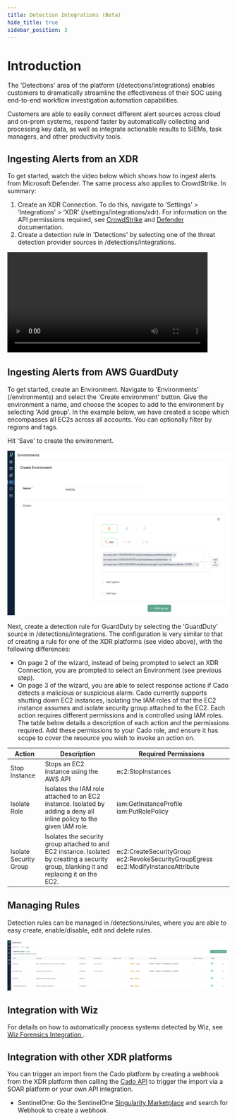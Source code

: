 ```yaml
---
title: Detection Integrations (Beta)
hide_title: true
sidebar_position: 3
---
```


# Introduction

The 'Detections' area of the platform (/detections/integrations) enables customers to dramatically streamline the effectiveness of their SOC using end-to-end workflow investigation automation capabilities.

Customers are able to easily connect different alert sources across cloud and on-prem systems, respond faster by automatically collecting and processing key data, as well as integrate actionable results to SIEMs, task managers, and other productivity tools.

## Ingesting Alerts from an XDR

To get started, watch the video below which shows how to ingest alerts from Microsoft Defender. The same process also applies to CrowdStrike. In summary:

1. Create an XDR Connection. To do this, navigate to ‘Settings’ > ‘Integrations’ > ‘XDR’ (/settings/integrations/xdr). For information on the API permissions required, see [CrowdStrike](/cado-response/manage/integrations/xdr/crowdstrike) and [Defender](/cado-response/manage/integrations/xdr/defender) documentation.
2. Create a detection rule in 'Detections' by selecting one of the threat detection provider sources in /detections/integrations.

<video src="/img/detections-set-up.mp4" controls width="90%"></video>

## Ingesting Alerts from AWS GuardDuty

To get started, create an Environment. Navigate to 'Environments' (/environments) and select the 'Create environment' button. Give the environment a name, and choose the scopes to add to the environment by selecting 'Add group'. In the example below, we have created a scope which encompasses all EC2s across all accounts. You can optionally filter by regions and tags.

Hit 'Save' to create the environment.

![Create Environments](/img/environments-create.png)

Next, create a detection rule for GuardDuty by selecting the 'GuardDuty' source in /detections/integrations. The configuration is very similar to that of creating a rule for one of the XDR platforms (see video above), with the following differences:

* On page 2 of the wizard, instead of being prompted to select an XDR Connection, you are prompted to select an Environment (see previous step).
* On page 3 of the wizard, you are able to select response actions if Cado detects a malicious or suspicious alarm. Cado currently supports shutting down EC2 instances, isolating the IAM roles of that the EC2 instance assumes and isolate security group attached to the EC2. Each action requires different permissions and is controlled using IAM roles. The table below details a description of each action and the permissions required. Add these permissions to your Cado role, and ensure it has scope to cover the resource you wish to invoke an action on.

| Action | Description | Required Permissions
| -------- | ----------- | ----------|
| Stop Instance | Stops an EC2 instance using the AWS API | ec2:StopInstances |
| Isolate Role | Isolates the IAM role attached to an EC2 instance. Isolated by adding a deny all inline policy to the given IAM role. | iam:GetInstanceProfile iam:PutRolePolicy |
| Isolate Security Group |  Isolates the security group attached to and EC2 instance. Isolated by creating a security group, blanking it and replacing it on the EC2. | ec2:CreateSecurityGroup ec2:RevokeSecurityGroupEgress ec2:ModifyInstanceAttribute |

## Managing Rules ##

Detection rules can be managed in /detections/rules, where you are able to easy create, enable/disable, edit and delete rules.

![Manage Rules](/img/detections-rules.png)

## Integration with Wiz
For details on how to automatically process systems detected by Wiz, see [Wiz Forensics Integration
](/cado-response/manage/integrations/cnapp/wiz).

## Integration with other XDR platforms
You can trigger an import from the Cado platform by creating a webhook from the XDR platform then calling the [Cado API](/cado-response/manage/integrations/api-overview) to trigger the import via a SOAR platform or your own API integration.

* SentinelOne: Go the SentinelOne [Singularity Marketplace](https://www.sentinelone.com/partners/singularity-marketplace/) and search for Webhook to create a webhook
